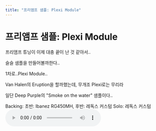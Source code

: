 ```yaml
---
title: "프리앰프 샘플: Plexi Module"
---
```

# 프리앰프 샘플: Plexi Module

프리앰프 튜닝이 이제 대충 끝이 난 것 같아서..

슬슬 샘플을 만들어볼까한다..

1차로..Plexi Module..

Van Halen의 Eruption을 할까했는데, 무개조 Plexi로는 무리라

일단 Deep Purple의 "Smoke on the water" 샘플이다..

Backing: 초반: Ibanez RG450MH, 후반: 레독스 커스텀
Solo: 레독스 커스텀
![audio](710aaf1b6c6a09435d047e60ceb13018.mp3)




